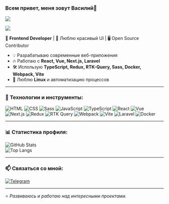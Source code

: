 ### Всем привет, меня зовут Василий👋

![](https://komarev.com/ghpvc/?username=Ignasiya)

[![](https://www.codewars.com/users/@Ignasiy93/badges/large)](https://www.codewars.com/users/@Ignasiy93)

🚀 **Frontend Developer** | 🎨 Люблю красивый UI | 🖥 Open Source Contributor  

- 💡 Разрабатываю современные веб-приложения
- 🔥 Работаю с **React, Vue, Next.js, Laravel**
- 🛠 Использую **TypeScript, Redux, RTK-Query, Sass, Docker, Webpack, Vite**
- 🐧 Люблю **Linux** и автоматизацию процессов

---

### 🚀 **Технологии и инструменты:**  

![HTML](https://img.shields.io/badge/HTML5-E34F26?style=for-the-badge&logo=html5&logoColor=white)
![CSS](https://img.shields.io/badge/CSS3-1572B6?style=for-the-badge&logo=css3&logoColor=white)
![Sass](https://img.shields.io/badge/Sass-CC6699?style=for-the-badge&logo=sass&logoColor=white)
![JavaScript](https://img.shields.io/badge/JavaScript-F7DF1E?style=for-the-badge&logo=javascript&logoColor=black)
![TypeScript](https://img.shields.io/badge/TypeScript-007ACC?style=for-the-badge&logo=typescript&logoColor=white)
![React](https://img.shields.io/badge/React-20232A?style=for-the-badge&logo=react&logoColor=61DAFB)
![Vue](https://img.shields.io/badge/Vue.js-4FC08D?style=for-the-badge&logo=vue.js&logoColor=white)
![Next.js](https://img.shields.io/badge/Next.js-000000?style=for-the-badge&logo=next.js&logoColor=white)
![Redux](https://img.shields.io/badge/Redux-764ABC?style=for-the-badge&logo=redux&logoColor=white)
![RTK Query](https://img.shields.io/badge/RTK--Query-764ABC?style=for-the-badge&logo=redux&logoColor=white)
![Webpack](https://img.shields.io/badge/Webpack-8DD6F9?style=for-the-badge&logo=webpack&logoColor=white)
![Vite](https://img.shields.io/badge/Vite-646CFF?style=for-the-badge&logo=vite&logoColor=white)
![Laravel](https://img.shields.io/badge/Laravel-FF2D20?style=for-the-badge&logo=laravel&logoColor=white)
![Docker](https://img.shields.io/badge/Docker-2496ED?style=for-the-badge&logo=docker&logoColor=white)

---

### 📊 **Статистика профиля:**

![GitHub Stats](https://github-readme-stats.vercel.app/api?username=Ignasiya&show_icons=true&theme=radical)  
![Top Langs](https://github-readme-stats.vercel.app/api/top-langs/?username=Ignasiya&layout=compact&theme=radical)  

---

### 📫 **Связаться со мной:**

[![Telegram](https://img.shields.io/badge/Telegram-26A5E4?style=for-the-badge&logo=telegram&logoColor=white)](https://t.me/Ignasyia)

---

⭐️ _Развиваюсь и работаю над интересными проектами._
